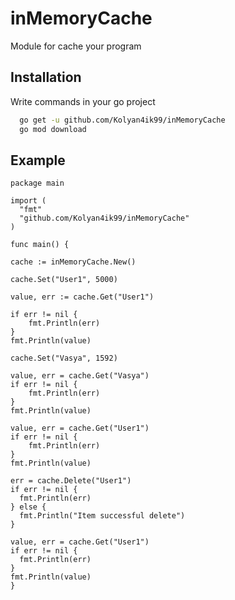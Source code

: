 
# inMemoryCache

Module for cache your program


## Installation

Write commands in your go project

```bash
  go get -u github.com/Kolyan4ik99/inMemoryCache
  go mod download
```

## Example


	package main

	import (
	  "fmt"
	  "github.com/Kolyan4ik99/inMemoryCache"
	)

	func main() {

    cache := inMemoryCache.New()
    
    cache.Set("User1", 5000)
    
    value, err := cache.Get("User1")
    
    if err != nil {
        fmt.Println(err)
    }
    fmt.Println(value)
    
    cache.Set("Vasya", 1592)
    
    value, err = cache.Get("Vasya")
    if err != nil {
        fmt.Println(err)
    }
    fmt.Println(value)
    
    value, err = cache.Get("User1")
    if err != nil {
        fmt.Println(err)
    }
    fmt.Println(value)

    err = cache.Delete("User1")
    if err != nil {
      fmt.Println(err)
    } else {
      fmt.Println("Item successful delete")
    }

    value, err = cache.Get("User1")
    if err != nil {
      fmt.Println(err)
    }
    fmt.Println(value)
    }